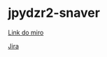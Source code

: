 # jpydzr2-snaver

[Link do miro](https://miro.com/app/board/o9J_lTRAVVw=/)

[Jira](https://jira.is-academy.pl/secure/RapidBoard.jspa?rapidView=423&projectKey=JPYDZR2SN)
